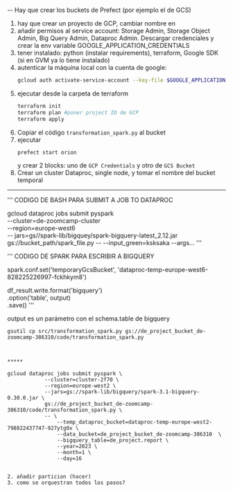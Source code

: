 -- Hay que crear los buckets de Prefect (por ejemplo el de GCS)

1) hay que crear un proyecto de GCP, cambiar nombre en 
2) añadir permisos al service account: Storage Admin, Storage Object Admin, Big Query Admin, Dataproc Admin. Descargar credenciales y crear la env variable GOOGLE_APPLICATION_CREDENTIALS
3) tener instalado: python (instalar requirements), terraform, Google SDK (si en GVM ya lo tiene instalado)
4) autenticar la máquina local con la cuenta de google: 
    ```bash
    gcloud auth activate-service-account --key-file $GOOGLE_APPLICATION_CREDENTIALS
    ```
5) ejecutar desde la carpeta de terraform
    ```bash
    terraform init
    terraform plan #poner project ID de GCP
    terraform apply
    ```
6) Copiar el código `transformation_spark.py` al bucket
7) ejecutar 
    ```bash
    prefect start orion
    ```
    y crear 2 blocks: uno de `GCP Credentials` y otro de `GCS Bucket`
8) Crear un cluster Dataproc, single node, y tomar el nombre del bucket temporal
     


----------
''' CODIGO DE BASH PARA SUBMIT A JOB TO DATAPROC

gcloud dataproc jobs submit pyspark \
    --cluster=de-zoomcamp-cluster \
    --region=europe-west6 \
    -- jars=gs//spark-lib/bigquey/spark-bigquery-latest_2.12.jar \
    gs://bucket_path/spark_file.py
    --
        --input_green=ksksaka
        --args...
'''

''' CODIGO DE SPARK PARA ESCRIBIR A BIGQUERY

spark.conf.set('temporaryGcsBucket', 'dataproc-temp-europe-west6-828225226997-fckhkym8')

df_result.write.format('bigquery') \
    .option('table', output) \
    .save()
'''

output es un parámetro con el schema.table de bigquery


```
gsutil cp src/transformation_spark.py gs://de_project_bucket_de-zoomcamp-386310/code/transformation_spark.py



*****

gcloud dataproc jobs submit pyspark \
            --cluster=cluster-2f70 \
            --region=europe-west2 \
            --jars=gs://spark-lib/bigquery/spark-3.1-bigquery-0.30.0.jar \
            gs://de_project_bucket_de-zoomcamp-386310/code/transformation_spark.py \
            -- \
                --temp_dataproc_bucket=dataproc-temp-europe-west2-798822437747-927ytg0x \
                --data_bucket=de_project_bucket_de-zoomcamp-386310  \
                --bigquery_table=de_project.report \
                --year=2023 \
                --month=1 \
                --day=16


2. añadir particion (hacer)
3. como se orquestran todos los pasos? 